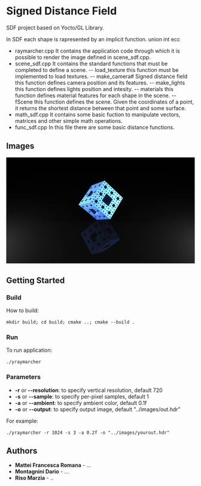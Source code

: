 # Signed Distance Field

SDF project based on Yocto/GL Library.

In SDF each shape is rapresented by an implicit function. union int ecc

- raymarcher.cpp
It contains the application code through which it is possible to render the image defined in scene_sdf.cpp.
- scene_sdf.cpp
It contains the standard functions that must be completed to define a scene.
-- load_texture
this function must be implemented to load textures.
-- make_camera# Signed distance field
this function defines camera position and its features.
-- make_lights
this function defines lights position and intesity.
-- materials
this function defines material features for each shape in the scene.
-- fScene
this function defines the scene.
Given the coordinates of a point, it returns the shortest distance between that point and some surface.
- math_sdf.cpp
It contains some basic fuction to manipulate vectors, matrices and other simple math operations.
- func_sdf.cpp
In this file there are some basic distance functions.


## Images

![Image](images/out_menger_sponge.png)

## Getting Started

### Build
How to build:
``` shell
mkdir build; cd build; cmake ..; cmake --build .
```

### Run
To run application:
``` shell
./yraymarcher
```

### Parameters
- **-r** or **--resolution**: to specify vertical resolution, default 720
- **-s** or **--sample**: to specify per-pixel samples, default 1
- **-a** or **--ambient**: to specify ambient color, default 0.1f
- **-o** or **--output**: to specify output image, default "../images/out.hdr"

For example:
``` shell
./yraymarcher -r 1024 -s 3 -a 0.2f -o "../images/yourout.hdr"
```

## Authors
* **Mattei Francesca Romana** - ...
* **Montagnini Dario** - ...
* **Riso Marzia** - ..
